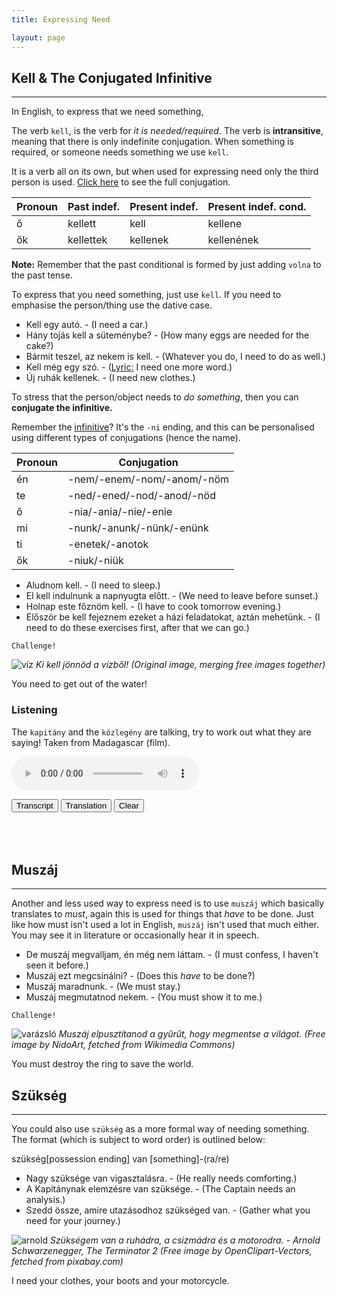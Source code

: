 ```yaml
---
title: Expressing Need

layout: page
---
```


## Kell & The Conjugated Infinitive
---

In English, to express that we need something, 

The verb `kell`, is the verb for *it is needed/required*. The verb is **intransitive**, meaning that there is only indefinite conjugation. When something is required, or someone needs something we use `kell`.

It is a verb all on its own, but when used for expressing need only the third person is used. [Click here](https://cooljugator.com/hu/kell) to see the full conjugation.

| Pronoun | Past indef. | Present indef. | Present indef. cond. |
|---------|-------------|----------------|----------------------|
| ő       | kellett     | kell           | kellene              |
| ők      | kellettek   | kellenek       | kellenének           |

**Note:** Remember that the past conditional is formed by just adding `volna` to the past tense.

To express that you need something, just use `kell`. If you need to emphasise the person/thing use the dative case. 

* Kell egy autó. - (I need a car.)
* Hány tojás kell a süteménybe? - (How many eggs are needed for the cake?)
* Bármit teszel, az nekem is kell. - (Whatever you do, I need to do as well.)
* Kell még egy szó. - ([Lyric:](http://www.zeneszoveg.hu/dalszoveg/5862/demjen-ferenc/kell-meg-egy-szo-zeneszoveg.html) I need one more word.)
* Új ruhák kellenek. - (I need new clothes.)

To stress that the person/object needs to *do something*, then you can **conjugate the infinitive.**

Remember the [infinitive](https://magyartanulas.github.io/infinitive_negation/)? It's the `-ni` ending, and this can be personalised using different types of conjugations (hence the name).

| Pronoun | Conjugation                |
|---------|----------------------------|
| én      | -nem/-enem/-nom/-anom/-nöm |
| te      | -ned/-ened/-nod/-anod/-nöd |
| ő       | -nia/-ania/-nie/-enie      |
| mi      | -nunk/-anunk/-nünk/-enünk  |
| ti      | -enetek/-anotok            |
| ők      | -niuk/-niük                |

* Aludnom kell. - (I need to sleep.)
* El kell indulnunk a napnyugta előtt. - (We need to leave before sunset.)
* Holnap este főznöm kell. - (I have to cook tomorrow evening.)
* Először be kell fejeznem ezeket a házi feladatokat, aztán mehetünk. - (I need to do these exercises first, after that we can go.)

`Challenge!`

![víz](https://magyartanulas.github.io/public/víz.png)
*Ki kell jönnöd a vízből! (Original image, merging free images together)*

<span class="spoiler">You need to get out of the water!</span>

### Listening

The `kapitány` and the `közlegény` are talking, try to work out what they are saying! Taken from Madagascar (film).

<audio controls><source src="https://magyartanulas.github.io/public/code.mp3" type="audio/mpeg">Your browser does not support the audio element.</audio>

<script type = "text/javascript">

function check_reveal(button) {
    
    var hun = document.getElementById("transcript");
    var eng = document.getElementById("translation");
    var none = document.getElementById("none");
 
    if (button === 'transcript') {
        
        if (hun.style.display === "none" && eng.style.display === "none") {
            none.style.display = "none";
            hun.style.display = "block";
        }else if (hun.style.display === "none" && eng.style.display === "block") {
            none.style.display = "none";
            eng.style.display = "none";
            hun.style.display = "block";
        }
    }else if (button === 'translation')
 
        if (eng.style.display === "none" && hun.style.display === "none") {
            none.style.display = "none";
            eng.style.display = "block";
        }else if (eng.style.display === "none" && hun.style.display === "block") {
            none.style.display = "none";
            hun.style.display = "none";
            eng.style.display = "block";
        }
}

function clearAll() {

    var hun = document.getElementById("transcript");
    var eng = document.getElementById("translation");
    hun.style.display = "none";
    eng.style.display = "none";
    none.style.display = "block";
}

</script>

<span>
<button type="button" onclick="check_reveal('transcript')">Transcript</button>
<button type="button" onclick="check_reveal('translation')">Translation</button>
<button type="button" onclick="clearAll()">Clear</button>
</span>

<div id = "transcript" style ="display:none">
Kapitány: Helyzet?<br/>
Közlegény: Nem rózsás Kapitány! Nem tudom a kódot!<br/> 
Kapitány: Nem kell kifogás! Eredmény kell!<br/>
</div>

<div id = "translation" style ="display:none">
Kapitány: Situation?<br/>
Közlegény: It isn't rosy Captain! I don't know the code!<br/>
Kapitány: I don't need an excuse! I need a result!<br/>
</div>

<div id = "none" style ="display:block">
<br/>
<br/>
<br/>
</div>

## Muszáj
---

Another and less used way to express need is to use `muszáj` which basically translates to *must*, again this is used for things that *have* to be done. Just like how must isn't used a lot in English, `muszáj` isn't used that much either. You may see it in literature or occasionally hear it in speech.

* De muszáj megvalljam, én még nem láttam. - (I must confess, I haven't seen it before.)
* Muszáj ezt megcsinálni? - (Does this *have* to be done?)
* Muszáj maradnunk. - (We must stay.)
* Muszáj megmutatnod nekem. - (You must show it to me.)

`Challenge!`

![varázsló](https://magyartanulas.github.io/public/wizard.jpg)
*Muszáj elpusztítanod a gyűrűt, hogy megmentse a világot. (Free image by NidoArt, fetched from Wikimedia Commons)*

<span class="spoiler">You must destroy the ring to save the world.</span>

## Szükség
---

You could also use `szükség` as a more formal way of needing something. The format (which is subject to word order) is outlined below:

szükség[possession ending] van [something]-(ra/re)

* Nagy szüksége van vigasztalásra. - (He really needs comforting.)
* A Kapitánynak elemzésre van szüksége. - (The Captain needs an analysis.)
* Szedd össze, amire utazásodhoz szükséged van. - (Gather what you need for your journey.)

![arnold](https://magyartanulas.github.io/public/arnold.png)
*Szükségem van a ruhádra, a csizmádra és a motorodra. - Arnold Schwarzenegger, The Terminator 2 (Free image by OpenClipart-Vectors, fetched from pixabay.com)*

<span class="spoiler">I need your clothes, your boots and your motorcycle.</span>
